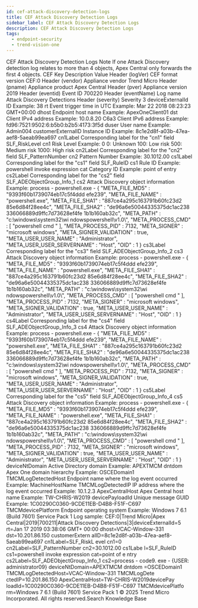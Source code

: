 ```yaml
---
id: cef-attack-discovery-detection-logs
title: CEF Attack Discovery Detection Logs
sidebar_label: CEF Attack Discovery Detection Logs
description: CEF Attack Discovery Detection Logs
tags:
  - endpoint-security
  - trend-vision-one
---
```


 CEF Attack Discovery Detection Logs Note If one Attack Discovery detection log relates to more than 4 objects, Apex Central only forwards the first 4 objects. CEF Key Description Value Header (logVer) CEF format version CEF:0 Header (vendor) Appliance vendor Trend Micro Header (pname) Appliance product Apex Central Header (pver) Appliance version 2019 Header (eventid) Event ID 700220 Header (eventName) Log name Attack Discovery Detections Header (severity) Severity 3 deviceExternalId ID Example: 38 rt Event trigger time in UTC Example: Mar 22 2018 08:23:23 GMT+00:00 dhost Endpoint host name Example: ApexOneClient01 dst Client IPv4 address Example: 10.0.8.20 C6a3 Client IPv6 address Example: fd96:7521:9502:6:b5b0:b2b5:4173:3f5d duser User name Example: Admin004 customerExternalID Instance ID Example: 8c1e2d8f-a03b-47ea-aef8-5aeab99ea697 cn1Label Corresponding label for the "cn1" field SLF_RiskLevel cn1 Risk Level Example: 0 0: Unknown 100: Low risk 500: Medium risk 1000: High risk cn2Label Corresponding label for the "cn2" field SLF_PatternNumber cn2 Pattern Number Example: 30.1012.00 cs1Label Corresponding label for the "cs1" field SLF_RuleID cs1 Rule ID Example: powershell invoke expression cat Category ID Example: point of entry cs2Label Corresponding label for the "cs2" field SLF_ADEObjectGroup_Info_1 cs2 Attack Discovery object information Example: process - powershell.exe - { "META_FILE_MD5" : "9393f60b1739074eb17c5f4ddd efe239", "META_FILE_NAME" : "powershell.exe", "META_FILE_SHA1" : "887ce4a295c163791b60fc23d2 85e6d84f28ee4c", "META_FILE_SHA2" : "de96a6e50044335375dc1ac238 336066889d9ffc7d73628ef4fe 1b1b160ab32c", "META_PATH" : "c:\\windows\\system32\\wi ndowspowershell\\v1.0\\", "META_PROCESS_CMD" : [ "powershell cmd " ], "META_PROCESS_PID" : 7132, "META_SIGNER" : "microsoft windows", "META_SIGNER_VALIDATION" : true, "META_USER_USER_NAME" : "Administrator", "META_USER_USER_SERVERNAME" : "Host", "OID" : 1 } cs3Label Corresponding label for the "cs3" field SLF_ADEObjectGroup_Info_2 cs3 Attack Discovery object information Example: process - powershell.exe - { "META_FILE_MD5" : "9393f60b1739074eb17c5f4ddd efe239", "META_FILE_NAME" : "powershell.exe", "META_FILE_SHA1" : "887ce4a295c163791b60fc23d2 85e6d84f28ee4c", "META_FILE_SHA2" : "de96a6e50044335375dc1ac238 336066889d9ffc7d73628ef4fe 1b1b160ab32c", "META_PATH" : "c:\\windows\\system32\\wi ndowspowershell\\v1.0\\", "META_PROCESS_CMD" : [ "powershell cmd " ], "META_PROCESS_PID" : 7132, "META_SIGNER" : "microsoft windows", "META_SIGNER_VALIDATION" : true, "META_USER_USER_NAME" : "Administrator", "META_USER_USER_SERVERNAME" : "Host", "OID" : 1 } cs4Label Corresponding label for the "cs4" field SLF_ADEObjectGroup_Info_3 cs4 Attack Discovery object information Example: process - powershell.exe - { "META_FILE_MD5" : "9393f60b1739074eb17c5f4ddd efe239", "META_FILE_NAME" : "powershell.exe", "META_FILE_SHA1" : "887ce4a295c163791b60fc23d2 85e6d84f28ee4c", "META_FILE_SHA2" : "de96a6e50044335375dc1ac238 336066889d9ffc7d73628ef4fe 1b1b160ab32c", "META_PATH" : "c:\\windows\\system32\\wi ndowspowershell\\v1.0\\", "META_PROCESS_CMD" : [ "powershell cmd " ], "META_PROCESS_PID" : 7132, "META_SIGNER" : "microsoft windows", "META_SIGNER_VALIDATION" : true, "META_USER_USER_NAME" : "Administrator", "META_USER_USER_SERVERNAME" : "Host", "OID" : 1 } cs5Label Corresponding label for the "cs5" field SLF_ADEObjectGroup_Info_4 cs5 Attack Discovery object information Example: process - powershell.exe - { "META_FILE_MD5" : "9393f60b1739074eb17c5f4ddd efe239", "META_FILE_NAME" : "powershell.exe", "META_FILE_SHA1" : "887ce4a295c163791b60fc23d2 85e6d84f28ee4c", "META_FILE_SHA2" : "de96a6e50044335375dc1ac238 336066889d9ffc7d73628ef4fe 1b1b160ab32c", "META_PATH" : "c:\\windows\\system32\\wi ndowspowershell\\v1.0\\", "META_PROCESS_CMD" : [ "powershell cmd " ], "META_PROCESS_PID" : 7132, "META_SIGNER" : "microsoft windows", "META_SIGNER_VALIDATION" : true, "META_USER_USER_NAME" : "Administrator", "META_USER_USER_SERVERNAME" : "Host", "OID" : 1 } deviceNtDomain Active Directory domain Example: APEXTMCM dntdom Apex One domain hierarchy Example: OSCEDomain1 TMCMLogDetectedHost Endpoint name where the log event occurred Example: MachineHostName TMCMLogDetectedIP IP address where the log event occurred Example: 10.1.2.3 ApexCentralHost Apex Central host name Example: TW-CHRIS-W2019 devicePayloadId Unique message GUID Example: 1C00290C0360-9CDE11EB-D4B8-F51F-C697 TMCMdevicePlatform Endpoint operating system Example: Windows 7 6.1 (Build 7601) Service Pack 1 Log sample: CEF:0|Trend Micro|Apex Central|2019|700211|Attack Discovery Detections|3|deviceExternalId=5 rt=Jan 17 2019 03:38:06 GMT+ 00:00 dhost=VCAC-Window-331 dst=10.201.86.150 customerExtern alID=8c1e2d8f-a03b-47ea-aef8-5aeab99ea697 cn1Label=SLF_RiskL evel cn1=0 cn2Label=SLF_PatternNumber cn2=30.1012.00 cs1Labe l=SLF_RuleID cs1=powershell invoke expression cat=point of e ntry cs2Label=SLF_ADEObjectGroup_Info_1 cs2=process - code9. exe - {USER: administrator09} deviceNtDomain=APEXTMCM dntdom =OSCEDomain1 TMCMLogDetectedHost=VCAC-Window-331 TMCMLogDete ctedIP=10.201.86.150 ApexCentralHost=TW-CHRIS-W2019devicePay loadId=1C00290C0360-9CDE11EB-D4B8-F51F-C697 TMCMdevicePlatfo rm=Windows 7 6.1 (Build 7601) Service Pack 1 © 2025 Trend Micro Incorporated. All rights reserved.Search Knowledge Base